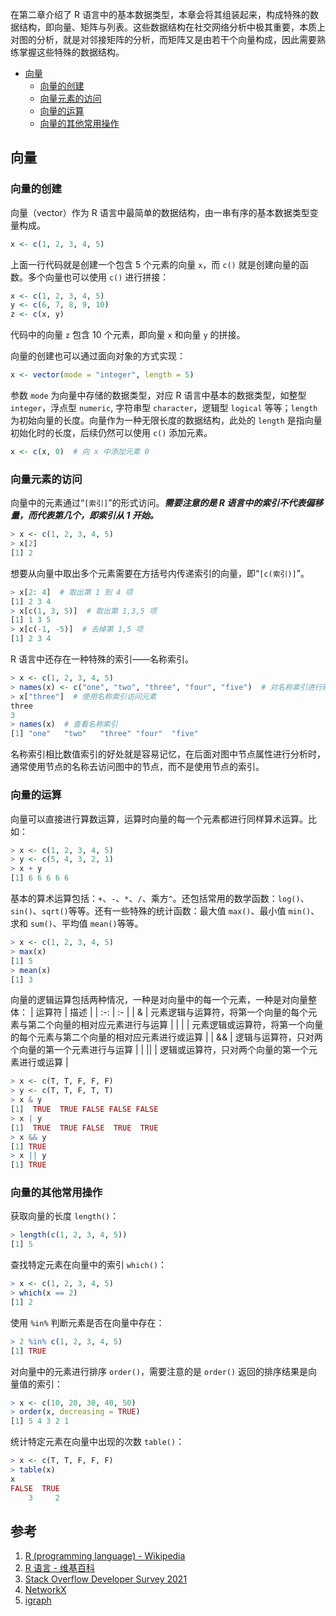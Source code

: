 <link href="https://cdn.bootcss.com/font-awesome/4.7.0/css/font-awesome.min.css" rel="stylesheet">

在第二章介绍了 R 语言中的基本数据类型，本章会将其组装起来，构成特殊的数据结构，即向量、矩阵与列表。这些数据结构在社交网络分析中极其重要，本质上对图的分析，就是对邻接矩阵的分析，而矩阵又是由若干个向量构成，因此需要熟练掌握这些特殊的数据结构。

* [向量]()
  * [向量的创建]()
  * [向量元素的访问]()
  * [向量的运算]()
  * [向量的其他常用操作]()

## 向量

### 向量的创建

向量（vector）作为 R 语言中最简单的数据结构，由一串有序的基本数据类型变量构成。
```R
x <- c(1, 2, 3, 4, 5)
```
上面一行代码就是创建一个包含 5 个元素的向量 `x`，而 `c()` 就是创建向量的函数。多个向量也可以使用 `c()` 进行拼接：
```R
x <- c(1, 2, 3, 4, 5)
y <- c(6, 7, 8, 9, 10)
z <- c(x, y)
```
代码中的向量 `z` 包含 10 个元素，即向量 `x` 和向量 `y` 的拼接。

向量的创建也可以通过面向对象的方式实现：
```R
x <- vector(mode = "integer", length = 5)
```
参数 `mode` 为向量中存储的数据类型，对应 R 语言中基本的数据类型，如整型 `integer`，浮点型 `numeric`, 字符串型 `character`，逻辑型 `logical` 等等；`length` 为初始向量的长度。向量作为一种无限长度的数据结构，此处的 `length` 是指向量初始化时的长度，后续仍然可以使用 `c()` 添加元素。
```R
x <- c(x, 0)  # 向 x 中添加元素 0
```

### 向量元素的访问

向量中的元素通过“`[索引]`”的形式访问。_**需要注意的是 R 语言中的索引不代表偏移量，而代表第几个，即索引从 1 开始。**_
```R
> x <- c(1, 2, 3, 4, 5)
> x[2]
[1] 2
```
想要从向量中取出多个元素需要在方括号内传递索引的向量，即“`[c(索引)]`”。
```R
> x[2: 4]  # 取出第 1 到 4 项
[1] 2 3 4
> x[c(1, 3, 5)]  # 取出第 1,3,5 项
[1] 1 3 5
> x[c(-1, -5)]  # 去掉第 1,5 项
[1] 2 3 4
```

R 语言中还存在一种特殊的索引——名称索引。
```R
> x <- c(1, 2, 3, 4, 5)
> names(x) <- c("one", "two", "three", "four", "five")  # 对名称索引进行赋值
> x["three"]  # 使用名称索引访问元素
three
3
> names(x)  # 查看名称索引
[1] "one"   "two"   "three" "four"  "five"
```
名称索引相比数值索引的好处就是容易记忆，在后面对图中节点属性进行分析时，通常使用节点的名称去访问图中的节点，而不是使用节点的索引。

### 向量的运算

向量可以直接进行算数运算，运算时向量的每一个元素都进行同样算术运算。比如：
```R
> x <- c(1, 2, 3, 4, 5)
> y <- c(5, 4, 3, 2, 1)
> x + y
[1] 6 6 6 6 6
```

基本的算术运算包括：`+`、`-`、`*`、`/`、乘方`^`。还包括常用的数学函数：`log()`、`sin()`、`sqrt()`等等。还有一些特殊的统计函数：最大值 `max()`、最小值 `min()`、求和 `sum()`、平均值 `mean()`等等。
```R
> x <- c(1, 2, 3, 4, 5)
> max(x)
[1] 5
> mean(x)
[1] 3
```

向量的逻辑运算包括两种情况，一种是对向量中的每一个元素，一种是对向量整体：
| 运算符 | 描述 |
| :-: | :- |
| & | 元素逻辑与运算符，将第一个向量的每个元素与第二个向量的相对应元素进行与运算 |
| \| | 元素逻辑或运算符，将第一个向量的每个元素与第二个向量的相对应元素进行或运算 |
| && | 逻辑与运算符，只对两个向量的第一个元素进行与运算 |
| \|\| | 逻辑或运算符，只对两个向量的第一个元素进行或运算 |

```R
> x <- c(T, T, F, F, F)
> y <- c(T, T, F, T, T)
> x & y
[1]  TRUE  TRUE FALSE FALSE FALSE
> x | y
[1]  TRUE  TRUE FALSE  TRUE  TRUE
> x && y
[1] TRUE
> x || y
[1] TRUE
```

### 向量的其他常用操作

获取向量的长度 `length()`：
```R
> length(c(1, 2, 3, 4, 5))
[1] 5
```

查找特定元素在向量中的索引 `which()`：
```R
> x <- c(1, 2, 3, 4, 5)
> which(x == 2)
[1] 2
```

使用 `%in%` 判断元素是否在向量中存在：
```R
> 2 %in% c(1, 2, 3, 4, 5)
[1] TRUE
```

对向量中的元素进行排序 `order()`，需要注意的是 `order()` 返回的排序结果是向量值的索引：
```R
> x <- c(10, 20, 30, 40, 50)
> order(x, decreasing = TRUE)
[1] 5 4 3 2 1
```

统计特定元素在向量中出现的次数 `table()`：
```R
> x <- c(T, T, F, F, F)
> table(x)
x
FALSE  TRUE
    3     2
```

## 参考

1. <a id="1" target="_blank" href="https://en.wikipedia.org/wiki/Main_Page">R (programming language) - Wikipedia</a>
2. <a id="2" target="_blank" href="https://zh.wikipedia.org/wiki/R%E8%AF%AD%E8%A8%80">R 语言 - 维基百科</a>
3. <a id="3" target="_blank" href="https://insights.stackoverflow.com/survey/2021">Stack Overflow Developer Survey 2021</a>
4. <a id="4" target="_blank" href="https://networkx.org">NetworkX</a>
5. <a id="5" target="_blank" href="https://igraph.org/r/doc">igraph</a>